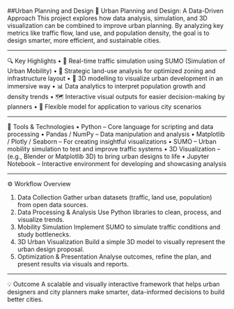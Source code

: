 ##Urban Planning and Design
🌆 Urban Planning and Design: A Data-Driven Approach
This project explores how data analysis, simulation, and 3D visualization can be combined to improve urban planning. By analyzing key metrics like traffic flow, land use, and population density, the goal is to design smarter, more efficient, and sustainable cities.
________________________________________
🔍 Key Highlights
•	📌 Real-time traffic simulation using SUMO (Simulation of Urban Mobility)
•	🧭 Strategic land-use analysis for optimized zoning and infrastructure layout
•	🧱 3D modelling to visualize urban development in an immersive way
•	📊 Data analytics to interpret population growth and density trends
•	🗺️ Interactive visual outputs for easier decision-making by planners
•	🔁 Flexible model for application to various city scenarios
________________________________________
🧰 Tools & Technologies
•	Python – Core language for scripting and data processing
•	Pandas / NumPy – Data manipulation and analysis
•	Matplotlib / Plotly / Seaborn – For creating insightful visualizations
•	SUMO – Urban mobility simulation to test and improve traffic systems
•	3D Visualization – (e.g., Blender or Matplotlib 3D) to bring urban designs to life
•	Jupyter Notebook – Interactive environment for developing and showcasing analysis
________________________________________
⚙️ Workflow Overview
1.	Data Collection
Gather urban datasets (traffic, land use, population) from open data sources.
2.	Data Processing & Analysis
Use Python libraries to clean, process, and visualize trends.
3.	Mobility Simulation
Implement SUMO to simulate traffic conditions and study bottlenecks.
4.	3D Urban Visualization
Build a simple 3D model to visually represent the urban design proposal.
5.	Optimization & Presentation
Analyse outcomes, refine the plan, and present results via visuals and reports.
________________________________________
💡 Outcome
A scalable and visually interactive framework that helps urban designers and city planners make smarter, data-informed decisions to build better cities.

